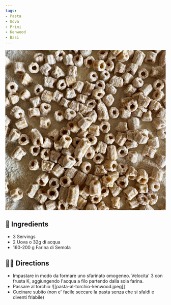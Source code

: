 ```yaml
---
tags:
- Pasta
- Uova
- Primi
- Kenwood
- Basi 
---
```


![](../images/pasta-al-torchio.jpeg)

## 🧾 Ingredients

- 3 Servings
- 2 Uova o 32g di acqua
- 160-200 g Farina di Semola

## 👩‍🍳 Directions

- Impastare in modo da formare uno sfarinato omogeneo. Velocita' 3 con frusta K, aggiungendo l'acqua a filo partendo dalla sola farina.
- Passare al torchio
![[pasta-al-torchio-kenwood.jpeg]]
- Cucinare subito (non e' facile seccare la pasta senza che si sfaldi e diventi friabile)


